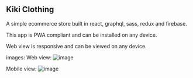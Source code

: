 ## Kiki Clothing

A simple ecommerce store built in react, graphql, sass, redux and firebase.

This app is PWA compliant and can be installed on any device.

Web view is responsive and can be viewed on any device.

images:
Web view:
![image]('./web-hero.png')

Mobile view:
![image]('./mobile-hero.png')
